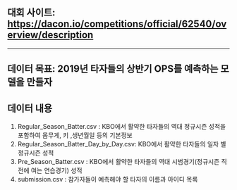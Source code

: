 ## 대회 사이트: https://dacon.io/competitions/official/62540/overview/description
---
## 데이터 목표: 2019년 타자들의 상반기 OPS를 예측하는 모델을 만들자

## 데이터 내용
1. Regular_Season_Batter.csv : KBO에서 활약한 타자들의 역대 정규시즌 성적을 포함하여 몸무게, 키 ,생년월일 등의 기본정보
2. Regular_Season_Batter_Day_by_Day.csv: KBO에서 활약한 타자들의 일자 별 정규시즌 성적
3. Pre_Season_Batter.csv : KBO에서 활약한 타자들의 역대 시범경기(정규시즌 직전에 여는 연습경기) 성적
4. submission.csv : 참가자들이 예측해야 할 타자의 이름과 아이디 목록